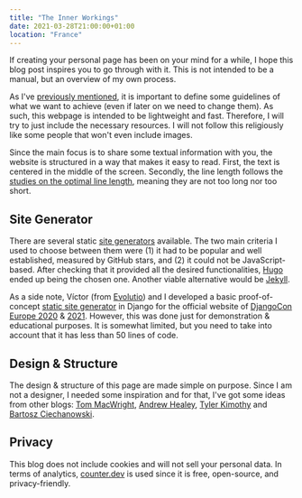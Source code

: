 ```yaml
---
title: "The Inner Workings"
date: 2021-03-28T21:00:00+01:00
location: "France"
---
```


If creating your personal page has been on your mind for a while, I hope this blog post inspires you to go through with it. This is not intended to be a manual, but an overview of my own process.

As I've [previously mentioned](/posts/hello-world/), it is important to define some guidelines of what we want to achieve (even if later on we need to change them). As such, this webpage is intended to be lightweight and fast. Therefore, I will try to just include the necessary resources. I will not follow this religiously like some people that won't even include images.

Since the main focus is to share some textual information with you, the website is structured in a way that makes it easy to read. First, the text is centered in the middle of the screen. Secondly, the line length follows the [studies on the optimal line length](https://www.humanfactors.com/newsletters/optimal_line_length.asp), meaning they are not too long nor too short.

<!-- ## Domain

The domain name [mmagalha.es](https://mmagalha.es) might have you wondering if I am from Spain. Although I do have Spanish ancestry, I am from Portugal. The domain name is the result of the merge between the first letter of my first name (Miguel) and my last name (Magalhães). It just happened that the Spanish top-level domain (TLD) fitted my last name like a glove. 

My initial idea was to grab the [magalha.es](https://magalha.es) domain, but it was already owned by my *"distant Brazilian cousin"* with the same last name as me. Unfortunately, he was not interested in selling it. -->

## Site Generator

There are several static [site generators](https://jamstack.org/generators/) available. The two main criteria I used to choose between them were (1) it had to be popular and well established, measured by GitHub stars, and (2) it could not be JavaScript-based. After checking that it provided all the desired functionalities, [Hugo](https://gohugo.io/) ended up being the chosen one. Another viable alternative would be [Jekyll](https://jekyllrb.com/).

As a side note, Víctor (from [Evolutio](https://evolutio.pt/)) and I developed a basic proof-of-concept [static site generator](https://github.com/djangocon/2020.djangocon.eu/blob/master/djangocon_2020/site/templatetags/markdown_extras.py) in Django for the official website of [DjangoCon Europe 2020](https://2020.djangocon.eu/) & [2021](https://2021.djangocon.eu/). However, this was done just for demonstration & educational purposes. It is somewhat limited, but you need to take into account that it has less than 50 lines of code.

## Design & Structure

The design & structure of this page are made simple on purpose. Since I am not a designer, I needed some inspiration and for that, I've got some ideas from other blogs: [Tom MacWright](https://macwright.com/), [Andrew Healey](https://healeycodes.com/), [Tyler Kimothy](https://tyler.kim/) and [Bartosz Ciechanowski](https://ciechanow.ski/).

## Privacy

This blog does not include cookies and will not sell your personal data. In terms of analytics, [counter.dev](https://counter.dev/) is used since it is free, open-source, and privacy-friendly.

